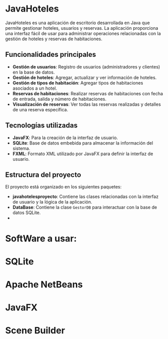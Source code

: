 # JavaHoteles

JavaHoteles es una aplicación de escritorio desarrollada en Java que permite gestionar hoteles, usuarios y reservas. La aplicación proporciona una interfaz fácil de usar para administrar operaciones relacionadas con la gestión de hoteles y reservas de habitaciones.

## Funcionalidades principales

- **Gestión de usuarios**: Registro de usuarios (administradores y clientes) en la base de datos.
- **Gestión de hoteles**: Agregar, actualizar y ver información de hoteles.
- **Gestión de tipos de habitación**: Agregar tipos de habitaciones asociados a un hotel.
- **Reservas de habitaciones**: Realizar reservas de habitaciones con fecha de entrada, salida y número de habitaciones.
- **Visualización de reservas**: Ver todas las reservas realizadas y detalles de una reserva específica.

## Tecnologías utilizadas

- **JavaFX**: Para la creación de la interfaz de usuario.
- **SQLite**: Base de datos embebida para almacenar la información del sistema.
- **FXML**: Formato XML utilizado por JavaFX para definir la interfaz de usuario.

## Estructura del proyecto

El proyecto está organizado en los siguientes paquetes:

- **javahotelesproyecto**: Contiene las clases relacionadas con la interfaz de usuario y la lógica de la aplicación.
- **DataBase**: Contiene la clase `GestorDB` para interactuar con la base de datos SQLite.
- 
# SoftWare a usar:
# SQLite
# Apache NetBeans
# JavaFX
# Scene Builder
